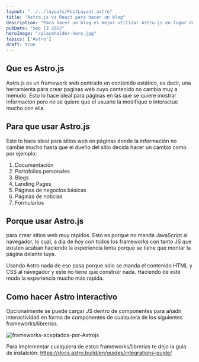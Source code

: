 ```yaml
---
layout: "../../layouts/PostLayout.astro"
title: "Astro.js vs React para hacer un blog"
description: "Para hacer un blog es mejor utilizar Astro.js en lugar de otro framework ya que este está centrado en mayormente contenido estáticos basados en contenidos. He incluye funcionalidades y plantillas diseñadas para blogs."
pubDate: "Sep 13 2022"
heroImage: "/placeholder-hero.jpg"
topics: ['Astro']
draft: true
---
```


## Que es Astro.js
Astro.js es un framework web centrado en contenido estático, es decir, una herramienta para crear paginas web cuyo contenido no cambia muy a menudo. Esto lo hace ideal para páginas en las que se quiere mostrar información pero no se quiere que el usuario la modifique o interactue mucho con ella.

## Para que usar Astro.js
Esto lo hace ideal para sitios web en páginas donde la información no cambie mucho hasta que el dueño del sitio decida hacer un cambio como por ejemplo:

1. Documentación
1. Portofolios personales
1. Blogs
1. Landing Pages
1. Páginas de negocios básicas
1. Páginas de noticias
1. Formularios

## Porque usar Astro.js
para crear sitios web muy rápidos. Esto es porque no manda JavaScript al navegador, lo cual, a dia de hoy con todos los frameworks con tanto JS que existen acaban haciendo la experiencia lenta porque se tiene que montar la página delante tuya.

Usando Astro nada de eso pasa porque solo se manda el contenido HTML y CSS al navegador y este no tiene que construir nada. Haciendo de este modo la experiencia mucho más rapida. 






## Como hacer Astro interactivo
Opcionalmente se puede cargar JS dentro de componentes para añadir interactividad en forma de componentes de cualquiera de los siguientes frameworks/librerias.

![frameworks-aceptados-por-Astrojs](/frameworks-aceptados-por-Astrojs.png)
 
Para implementar cualquiera de estos frameworks/librerias te dejo la guia de instalción:
https://docs.astro.build/en/guides/integrations-guide/